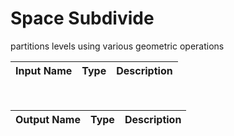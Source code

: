 

# Space Subdivide

partitions levels using various geometric operations

|Input Name|Type|Description|
|---|---|---|


<br>

|Output Name|Type|Description|
|---|---|---|

